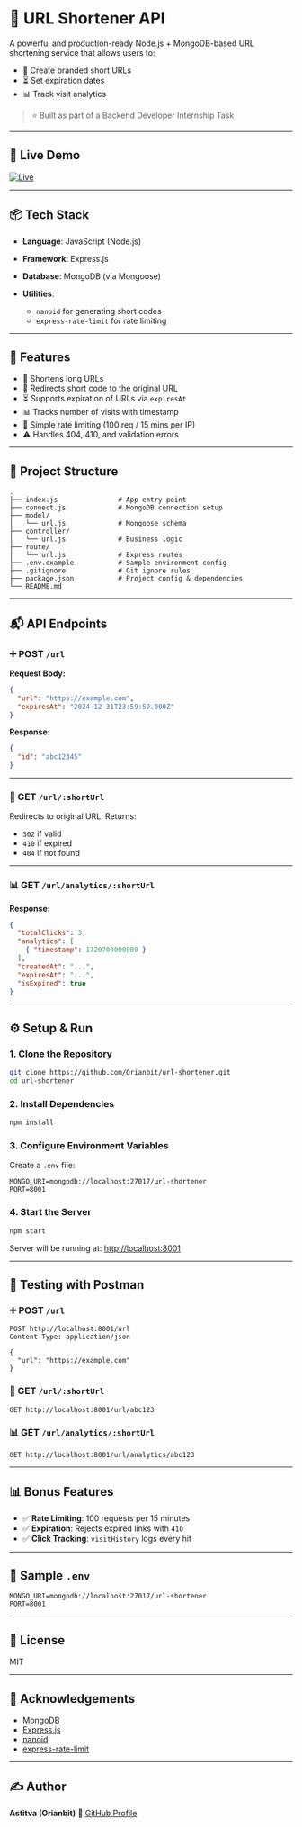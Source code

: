 # 🔗 URL Shortener API

A powerful and production-ready Node.js + MongoDB-based URL shortening service that allows users to:

* 🔗 Create branded short URLs
* ⏳ Set expiration dates
* 📊 Track visit analytics

> ⭐ Built as part of a Backend Developer Internship Task

---

## 🚀 Live Demo

[![Live](https://img.shields.io/badge/Live%20Demo-onrender-green?style=for-the-badge&logo=render)](https://url-shortener-nm9j.onrender.com)


---

## 📦 Tech Stack

* **Language**: JavaScript (Node.js)
* **Framework**: Express.js
* **Database**: MongoDB (via Mongoose)
* **Utilities**:

  * `nanoid` for generating short codes
  * `express-rate-limit` for rate limiting

---

## 🚀 Features

* 🔗 Shortens long URLs
* 🔁 Redirects short code to the original URL
* ⏳ Supports expiration of URLs via `expiresAt`
* 📊 Tracks number of visits with timestamp
* 🧃 Simple rate limiting (100 req / 15 mins per IP)
* ⚠️ Handles 404, 410, and validation errors

---

## 📁 Project Structure

```
.
├── index.js               # App entry point
├── connect.js             # MongoDB connection setup
├── model/
│   └── url.js             # Mongoose schema
├── controller/
│   └── url.js             # Business logic
├── route/
│   └── url.js             # Express routes
├── .env.example           # Sample environment config
├── .gitignore             # Git ignore rules
├── package.json           # Project config & dependencies
└── README.md
```

---

## 📬 API Endpoints

### ➕ POST `/url`

**Request Body:**

```json
{
  "url": "https://example.com",
  "expiresAt": "2024-12-31T23:59:59.000Z"
}
```

**Response:**

```json
{
  "id": "abc12345"
}
```

---

### 🔁 GET `/url/:shortUrl`

Redirects to original URL. Returns:

* `302` if valid
* `410` if expired
* `404` if not found

---

### 📊 GET `/url/analytics/:shortUrl`

**Response:**

```json
{
  "totalClicks": 3,
  "analytics": [
    { "timestamp": 1720700000000 }
  ],
  "createdAt": "...",
  "expiresAt": "...",
  "isExpired": true
}
```

---

## ⚙️ Setup & Run

### 1. Clone the Repository

```bash
git clone https://github.com/Orianbit/url-shortener.git
cd url-shortener
```

### 2. Install Dependencies

```bash
npm install
```

### 3. Configure Environment Variables

Create a `.env` file:

```
MONGO_URI=mongodb://localhost:27017/url-shortener
PORT=8001
```

### 4. Start the Server

```bash
npm start
```

Server will be running at: [http://localhost:8001](http://localhost:8001)

---

## 🧪 Testing with Postman

### ➕ POST `/url`

```http
POST http://localhost:8001/url
Content-Type: application/json

{
  "url": "https://example.com"
}
```

### 🔁 GET `/url/:shortUrl`

```http
GET http://localhost:8001/url/abc123
```

### 📊 GET `/url/analytics/:shortUrl`

```http
GET http://localhost:8001/url/analytics/abc123
```

---

## 📊 Bonus Features

* ✅ **Rate Limiting**: 100 requests per 15 minutes
* ✅ **Expiration**: Rejects expired links with `410`
* ✅ **Click Tracking**: `visitHistory` logs every hit

---

## 📌 Sample `.env`

```env
MONGO_URI=mongodb://localhost:27017/url-shortener
PORT=8001
```

---

## 📄 License

MIT

---

## 🙌 Acknowledgements

* [MongoDB](https://www.mongodb.com/)
* [Express.js](https://expressjs.com/)
* [nanoid](https://github.com/ai/nanoid)
* [express-rate-limit](https://www.npmjs.com/package/express-rate-limit)

---

## ✍️ Author

**Astitva (Orianbit)**
🔗 [GitHub Profile](https://github.com/Orianbit)

